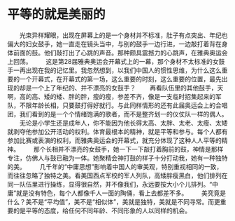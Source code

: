 # 平等的就是美丽的
　　光束异样耀眼，出现在屏幕上的是一个身材并不标准，肚子有点突出、年纪也偏大的妇女鼓手，她一直走在镜头当中，与别的鼓手一边行进，一边敲打着背在身体前面的鼓。他们敲打出了心跳的声音。那种颇具震撼力的心跳声，在雅典奥运会上回荡。 
　　这是第28届雅典奥运会开幕式上的一幕，那个身材不太标准的女鼓手一再出现在我的记忆里。我忽然想到，以我们中国人的惯性思维，为什么这么重要的一个开幕式，在开幕式的第一场，这么重要的时刻，这么重要的位置，最先出现的却是一个上了年纪的、并不漂亮的女鼓手？ 
　　再看队伍里的其他鼓手，天啊，高的高、矮的矮、胖的胖，瘦的瘦，参差不齐，像是一支临时招集起来的军队，不限年龄长相，只要鼓打得好就行。与此同样情形的还有此届奥运会上的合唱团，我们看到的是一个个情绪饱满的歌者，而不是整齐划一的仪仗队一样的偶人。 
　　无论是小学生还是成年人，你不能因为他长得太高、太胖、太老、太瘦、太矮就剥夺他参加公开活动的权利。体育最根本的精神，就是平等和参与。每个人都有参加比赛或表演的权利，而雅典奥运会的开幕式，就充分体现了这种人人平等的精神。 
　　那个长相并不漂亮的女鼓手，她一下一下敲打着胸前的鼓，神情是那样专注，仿佛人与鼓已融为一体。她聚精会神打鼓的样子十分打动我，她有一种独特的美。 
　　几千年的“中庸思想”影响着中国人的审美观，特别重视相同的一致，而往往忽略了独特之美。看美国西点军校的军人列队，高矮胖瘦黑白，他们排列在同一队伍里进行操练，显得很自然，并不像我们，永远要按大小个儿排列。“中庸”就是没有特色，每个人都像千人一面的陶俑，看上去都差不多。 
　　美究竟是什么？美不是“平均值”，美不是“相似体”，美就是独特，美就是不同寻常。而更重要的是平等的态度，给任何不同年龄、不同形象的人以同样的机会。
 